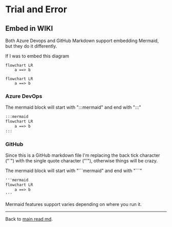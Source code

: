 # Trial and Error

## Embed in WIKI

Both Azure Devops and GitHub Markdown support embedding Mermaid, but they do it differently.

If I was to embed this diagram

``` text
flowchart LR
    a ==> b
```

```mermaid
flowchart LR
    a ==> b
```
### Azure DevOps
The mermaid block will start with ":::mermaid" and end with ":::"
```markdown
:::mermaid
flowchart LR
    a ==> b
:::
```
### GitHub
Since this is a GitHub markdown file I'm replacing the back tick character ("`") with the single quote character ("'"), otherwise things will be crazy.

The mermaid block will start with "\`\`\`mermaid" and end with "\`\`\`"
```markdown
'''mermaid
flowchart LR
    a ==> b
'''
```

Mermaid features support varies depending on where you run it.

---
Back to [main read md](readme.md).

